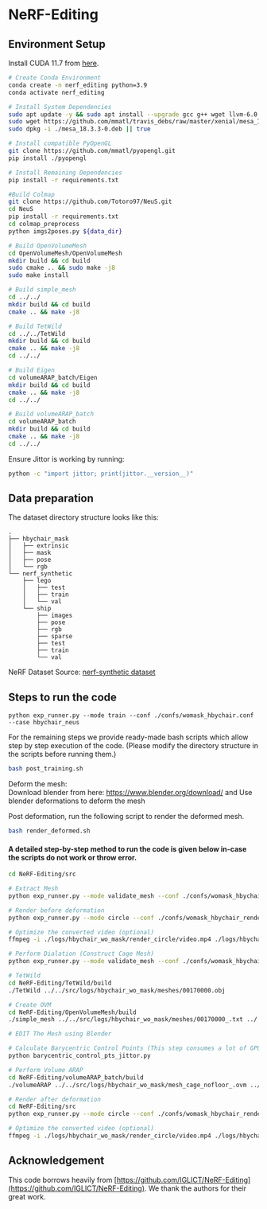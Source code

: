 # NeRF-Editing

## Environment Setup

Install CUDA 11.7 from [here](https://developer.nvidia.com/cuda-11-7-1-download-archive).

```bash
# Create Conda Environment
conda create -n nerf_editing python=3.9
conda activate nerf_editing

# Install System Dependencies
sudo apt update -y && sudo apt install --upgrade gcc g++ wget llvm-6.0 freeglut3 freeglut3-dev  libxi-dev libxmu-dev ffmpeg -y
sudo wget https://github.com/mmatl/travis_debs/raw/master/xenial/mesa_18.3.3-0.deb
sudo dpkg -i ./mesa_18.3.3-0.deb || true

# Install compatible PyOpenGL
git clone https://github.com/mmatl/pyopengl.git
pip install ./pyopengl

# Install Remaining Dependencies
pip install -r requirements.txt

#Build Colmap
git clone https://github.com/Totoro97/NeuS.git
cd NeuS
pip install -r requirements.txt 
cd colmap_preprocess
python imgs2poses.py ${data_dir}

# Build OpenVolumeMesh
cd OpenVolumeMesh/OpenVolumeMesh
mkdir build && cd build
sudo cmake .. && sudo make -j8
sudo make install

# Build simple_mesh
cd ../../
mkdir build && cd build
cmake .. && make -j8

# Build TetWild
cd ../../TetWild
mkdir build && cd build
cmake .. && make -j8
cd ../../

# Build Eigen
cd volumeARAP_batch/Eigen
mkdir build && cd build
cmake .. && make -j8
cd ../../

# Build volumeARAP_batch
cd volumeARAP_batch
mkdir build && cd build
cmake .. && make -j8
cd ../../
```

Ensure Jittor is working by running:
```bash
python -c "import jittor; print(jittor.__version__)"
```


## Data preparation

The dataset directory structure looks like this:
```
.
├── hbychair_mask
│   ├── extrinsic
│   ├── mask
│   ├── pose
│   └── rgb
└── nerf_synthetic
    ├── lego
    │   ├── test
    │   ├── train
    │   └── val
    └── ship
        ├── images
        ├── pose
        ├── rgb
        ├── sparse
        ├── test
        ├── train
        └── val
```
NeRF Dataset Source: [nerf-synthetic dataset](https://drive.google.com/drive/folders/128yBriW1IG_3NJ5Rp7APSTZsJqdJdfc1)

## Steps to run the code
```
python exp_runner.py --mode train --conf ./confs/womask_hbychair.conf --case hbychair_neus
```

For the remaining steps we provide ready-made bash scripts which allow step by step execution of the code. (Please modify the directory structure in the scripts before running them.)

```bash
bash post_training.sh
```

Deform the mesh:  
Download blender from here: https://www.blender.org/download/ and Use blender deformations to deform the mesh

Post deformation, run the following script to render the deformed mesh.
```bash
bash render_deformed.sh
```

#### A detailed step-by-step method to run the code is given below in-case the scripts do not work or throw error.

 ```bash
cd NeRF-Editing/src

# Extract Mesh
python exp_runner.py --mode validate_mesh --conf ./confs/womask_hbychair.conf --case hbychair_neus --is_continue

# Render before deformation
python exp_runner.py --mode circle --conf ./confs/womask_hbychair_render.conf --case hbychair_neus --is_continue  --obj_path ./logs/hbychair_wo_mask/meshes/00170000.obj

# Optimize the converted video (optional)
ffmpeg -i ./logs/hbychair_wo_mask/render_circle/video.mp4 ./logs/hbychair_wo_mask/render_circle/out_1.mp4 -y

# Perform Dialation (Construct Cage Mesh)
python exp_runner.py --mode validate_mesh --conf ./confs/womask_hbychair.conf --case hbychair_neus --is_continue --do_dilation

# TetWild
cd NeRF-Editing/TetWild/build
./TetWild ../../src/logs/hbychair_wo_mask/meshes/00170000.obj

# Create OVM
cd NeRF-Editing/OpenVolumeMesh/build
./simple_mesh ../../src/logs/hbychair_wo_mask/meshes/00170000_.txt ../../src/logs/hbychair_wo_mask/mesh_cage_nofloor_.ovm

# EDIT The Mesh using Blender

# Calculate Barycentric Control Points (This step consumes a lot of GPU memory for complex meshes)
python barycentric_control_pts_jittor.py

# Perform Volume ARAP
cd NeRF-Editing/volumeARAP_batch/build
./volumeARAP ../../src/logs/hbychair_wo_mask/mesh_cage_nofloor_.ovm ../../src/logs/hbychair_wo_mask/mesh_seq/2_barycentric_control.txt ../../src/logs/hbychair_wo_mask/mesh_seq_ovm 0

# Render after deformation
cd NeRF-Editing/src
python exp_runner.py --mode circle --conf ./confs/womask_hbychair_render.conf --case hbychair_neus --is_continue --use_deform --reconstructed_mesh_file ./logs/hbychair_wo_mask/meshes/00170000_.txt --deformed_mesh_file ./logs/hbychair_wo_mask/mesh_seq_ovm/arap_result_0000_.ovm --obj_path ./logs/hbychair_wo_mask/mesh_seq/2.obj

# Optimize the converted video (optional)
ffmpeg -i ./logs/hbychair_wo_mask/render_circle/video.mp4 ./logs/hbychair_wo_mask/render_circle/out_2.mp4 -y
```


## Acknowledgement
This code borrows heavily from [https://github.com/IGLICT/NeRF-Editing](https://github.com/IGLICT/NeRF-Editing). We thank the authors for their great work.
